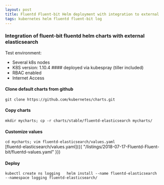 ```yaml
---
layout: post  
title: Fluentd Fluent-bit Helm deployment with integration to external ES    
tags: kubernetes helm fluentd fluent-bit log  
---
```


### Integration of fluent-bit fluentd  helm charts with external elasticsearch  

Test environment:  
- Several k8s nodes  
- K8S version: 1.10.4  #### deployed via kubespray (tiller included)  
- RBAC enabled  
- Internet Access  

#### Clone default charts from github  
``git clone https://github.com/kubernetes/charts.git``   

#### Copy charts  
``mkdir mycharts; cp -r charts/stable/fluentd-elasticsearch mycharts/``  

#### Customize values  
``cd mycharts; vim fluentd-elasticsearch/values.yaml``  
[fluentd-elasticsearch/values.yaml]({{ "/listings/2018-07-17-Fluentd-Fluent-bit/fluentd-values.yaml" }})  

#### Deploy  
``kubectl create ns logging  
helm install --name fluentd-elasticsearch --namespace logging fluentd-elasticsearch/``    
